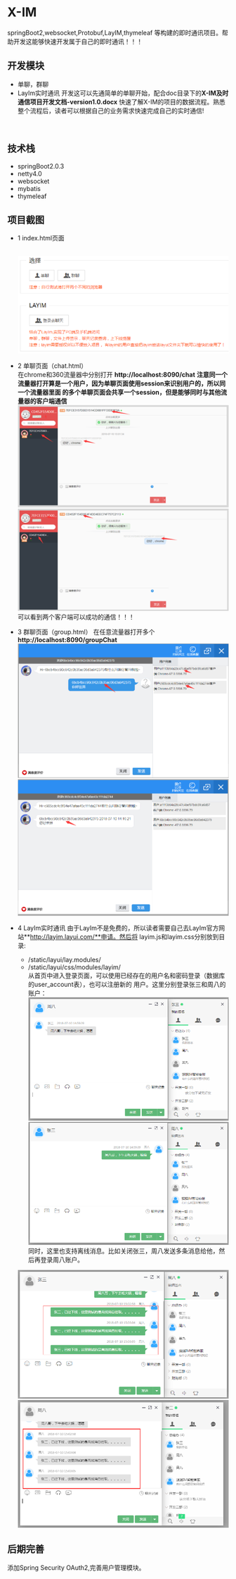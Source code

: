 # X-IM
springBoot2,websocket,Protobuf,LayIM,thymeleaf 等构建的即时通讯项目。帮助开发这能够快速开发属于自己的即时通讯！！！
## 开发模块
* 单聊，群聊
* LayIm实时通讯
开发这可以先通简单的单聊开始，配合doc目录下的**X-IM及时通信项目开发文档-version1.0.docx**
快速了解X-IM的项目的数据流程。熟悉整个流程后，读者可以根据自己的业务需求快速完成自己的实时通信!
<br/>

## 技术栈
* springBoot2.0.3
* netty4.0
* websocket
* mybatis
* thymeleaf
## 项目截图
+ 1 index.html页面<br/><br/>

  ![我是图片](image/index.png)
+ 2 单聊页面（chat.html）<br/>
  在chrome和360流量器中分别打开 **http://localhost:8090/chat** 
  **注意同一个流量器打开算是一个用户，因为单聊页面使用session来识别用户的，所以同一个流量器里面
  的多个单聊页面会共享一个session，但是能够同时与其他流量器的客户端通信**
  ![chat-chrome](image/chat-chrome.png)
  ![chat-360](image/chat-360.png)
  可以看到两个客户端可以成功的通信！！！<br/>
+ 3 群聊页面（group.html）
  在任意流量器打开多个**http://localhost:8090/groupChat**
  ![发送者](image/groupChat-sender.png)
  ![接受者](image/groupChat-receiver.png)
+ 4 LayIm实时通讯
  由于LayIm不是免费的，所以读者需要自己去LayIm官方网站**http://layim.layui.com/**申请。然后将
  layim.js和layim.css分别放到目录:
  * /static/layui/lay.modules/
  * /static/layui/css/modules/layim/<br/>
  从首页中进入登录页面，可以使用已经存在的用户名和密码登录（数据库的user_account表），也可以注册新的
  用户。这里分别登录张三和周八的账户：
  ![张三](image/layim-zhansan.png)
  ![周八](image/layim-zhouba.png)
  同时，这里也支持离线消息。比如关闭张三，周八发送多条消息给他，然后再登录周八账户。
  
  ![周八-离线](image/layim-zhouba-offline.png)
  ![张三-离线](image/layim-zhansan-offline.png)
 
 ## 后期完善
   添加Spring Security OAuth2,完善用户管理模块。
  
   


